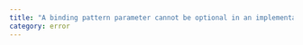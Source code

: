 ```yaml
---
title: "A binding pattern parameter cannot be optional in an implementation signature."
category: error
---
```

